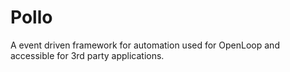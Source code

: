 # Pollo
A event driven framework for automation used for OpenLoop and accessible for 3rd party applications.
